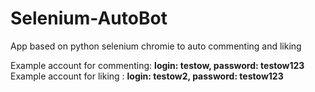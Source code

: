 # Selenium-AutoBot
App based on python selenium chromie to auto commenting and liking 

Example account for commenting: <b>login: testow, password: testow123</b>
Example account for liking : <b>login: testow2, password: testow123</b>
